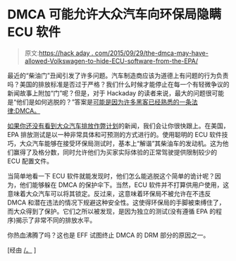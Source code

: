 # DMCA 可能允许大众汽车向环保局隐瞒 ECU 软件

> 原文:[https://hack aday . com/2015/09/29/the-dmca-may-have-allowed-Volkswagen-to-hide-ECU-software-from-the-EPA/](https://hackaday.com/2015/09/29/the-dmca-may-have-allowed-volkswagen-to-hide-ecu-software-from-the-epa/)

最近的“柴油门”丑闻引发了许多问题。汽车制造商应该为道德上有问题的行为负责吗？美国的排放标准是否过于严格？我们什么时候才能停止在每一个有轻微争议的新闻故事上附加“门”呢？但是，对于 Hackaday 的读者来说，最大的问题很可能是“他们是如何逃脱的？”答案是[可能是因为许多黑客已经熟悉的一条法律:DMCA。](http://www.computerworld.com/article/2986682/telematics/how-the-dmca-may-have-let-carmakers-cheat-clean-air-standards.html)

[如果你还没有看到大众汽车排放作弊计划](http://hackaday.com/2015/09/23/ethics-in-engineering-volkswagens-diesel-fiasco/)的新闻，我们会让你很快跟上。在美国，EPA 排放测试是以一种非常具体和可预测的方式进行的。使用聪明的 ECU 软件技巧，大众汽车能够在接受环保局测试时，基本上“解谐”其柴油车的发动机。这为他们赢得了及格分数，同时允许他们为买家实际体验的正常驾驶提供限制较少的 ECU 配置文件。

当简单地看一下 ECU 软件就能发现时，他们怎么能逃脱这个简单的诡计呢？因为，他们能够躲在 DMCA 的保护伞下。当然，ECU 软件并不打算供用户使用，这意味着大众汽车可以将其锁定。反过来，这意味着环保局不被允许在不违反 DMCA 和潜在违法的情况下规避这种安全性。这使得环保局的手脚被束缚住了，而大众得到了保护。它们之所以被发现，是因为独立的测试(没有遵循 EPA 的程序)揭示了非常不同的排放水平。

你热血沸腾了吗？这也是 EFF 试图终止 DMCA 的 DRM 部分的原因之一。

[经由 [/。](http://yro.slashdot.org/story/15/09/25/2226236/how-the-car-industry-has-hidden-its-software-behind-the-dmca) ]